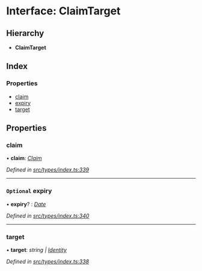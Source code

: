 # Interface: ClaimTarget

## Hierarchy

* **ClaimTarget**

## Index

### Properties

* [claim](claimtarget.md#claim)
* [expiry](claimtarget.md#optional-expiry)
* [target](claimtarget.md#target)

## Properties

###  claim

• **claim**: *[Claim](../globals.md#claim)*

*Defined in [src/types/index.ts:339](https://github.com/PolymathNetwork/polymesh-sdk/blob/14db4c2/src/types/index.ts#L339)*

___

### `Optional` expiry

• **expiry**? : *[Date](../enums/transactionargumenttype.md#date)*

*Defined in [src/types/index.ts:340](https://github.com/PolymathNetwork/polymesh-sdk/blob/14db4c2/src/types/index.ts#L340)*

___

###  target

• **target**: *string | [Identity](../classes/identity.md)*

*Defined in [src/types/index.ts:338](https://github.com/PolymathNetwork/polymesh-sdk/blob/14db4c2/src/types/index.ts#L338)*
